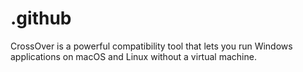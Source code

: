 # .github
CrossOver is a powerful compatibility tool that lets you run Windows applications on macOS and Linux without a virtual machine.
